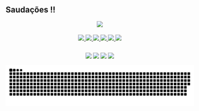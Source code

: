 ## Saudações !!

<div align="center">
  <a href="https://github.com/felipesimi1">
  <img height="180em" src="https://github-readme-stats.vercel.app/api?username=felipesimi1&show_icons=true&theme=blue-green&include_all_commits=true&count_private=true"/>
  
</div>
  
<div align="center" style="display: inline_block"><br>
  <img src="https://img.shields.io/badge/adobephotoshop-%2331A8FF.svg?style=for-the-badge&logo=adobephotoshop&logoColor=white"/>
  <img src="https://img.shields.io/badge/Microsoft-666666?style=for-the-badge&logo=microsoft&logoColor=white">
  <img src="https://camo.githubusercontent.com/908fb344c2d336bc042f28f61254c1b9dd17f6fb06274b90fe323b4e41a0d11b/68747470733a2f2f696d672e736869656c64732e696f2f7374617469632f76313f7374796c653d666f722d7468652d6261646765266d6573736167653d432b536861727026636f6c6f723d353132424434266c6f676f3d432b5368617270266c6f676f436f6c6f723d464646464646266c6162656c3d">
  <img src="https://img.shields.io/badge/HTML5-E34F26?style=for-the-badge&logo=html5&logoColor=white">
  <img src="https://img.shields.io/badge/CSS3-1572B6?style=for-the-badge&logo=css3&logoColor=white">
  <img src="https://img.shields.io/badge/Windows-0078D6?style=for-the-badge&logo=windows&logoColor=white">
</div>
  
  ##
  
  <center>
  <div align="center"> 
    <a href="https://www.instagram.com/_felipesimi/" target="_blank"><img src="https://img.shields.io/badge/-Instagram-%23E4405F?style=for-the-badge&logo=instagram&logoColor=white" target="_blank"></a>
    <a href="https://www.linkedin.com/in/luis-felipe-simi-202a52212/" target="_blank"><img src="https://img.shields.io/badge/-LinkedIn-%230077B5?style=for-the-badge&logo=linkedin&logoColor=white" target="_blank"></a>
    <a href="https://steamcommunity.com/id/Shark5443/" ><img src="https://img.shields.io/badge/Steam-000000?style=for-the-badge&logo=steam&logoColor=white"></a>
    <a><img src="https://media.giphy.com/media/v1.Y2lkPTc5MGI3NjExMnljdXhrMmVnampxcTc4cTZxa2Fsdm8wZXUwMHFqbjllNWJ1cXkwaCZlcD12MV9pbnRlcm5hbF9naWZfYnlfaWQmY3Q9Zw/2tDQZuljhwHTi/giphy.gif"></a>
    
    
  ![Snake animation](https://github.com/felipesimi1/felipesimi1/blob/output/github-contribution-grid-snake.svg) 
 
</div>
  
  
